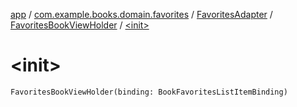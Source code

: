 [app](../../../index.md) / [com.example.books.domain.favorites](../../index.md) / [FavoritesAdapter](../index.md) / [FavoritesBookViewHolder](index.md) / [&lt;init&gt;](./-init-.md)

# &lt;init&gt;

`FavoritesBookViewHolder(binding: BookFavoritesListItemBinding)`